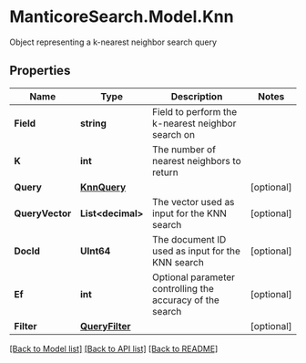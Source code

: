 # ManticoreSearch.Model.Knn
Object representing a k-nearest neighbor search query

## Properties

Name | Type | Description | Notes
------------ | ------------- | ------------- | -------------
**Field** | **string** | Field to perform the k-nearest neighbor search on | 
**K** | **int** | The number of nearest neighbors to return | 
**Query** | [**KnnQuery**](KnnQuery.md) |  | [optional] 
**QueryVector** | **List&lt;decimal&gt;** | The vector used as input for the KNN search | [optional] 
**DocId** | **UInt64** | The document ID used as input for the KNN search | [optional]
**Ef** | **int** | Optional parameter controlling the accuracy of the search | [optional] 
**Filter** | [**QueryFilter**](QueryFilter.md) |  | [optional] 

[[Back to Model list]](../README.md#documentation-for-models) [[Back to API list]](../README.md#documentation-for-api-endpoints) [[Back to README]](../README.md)

